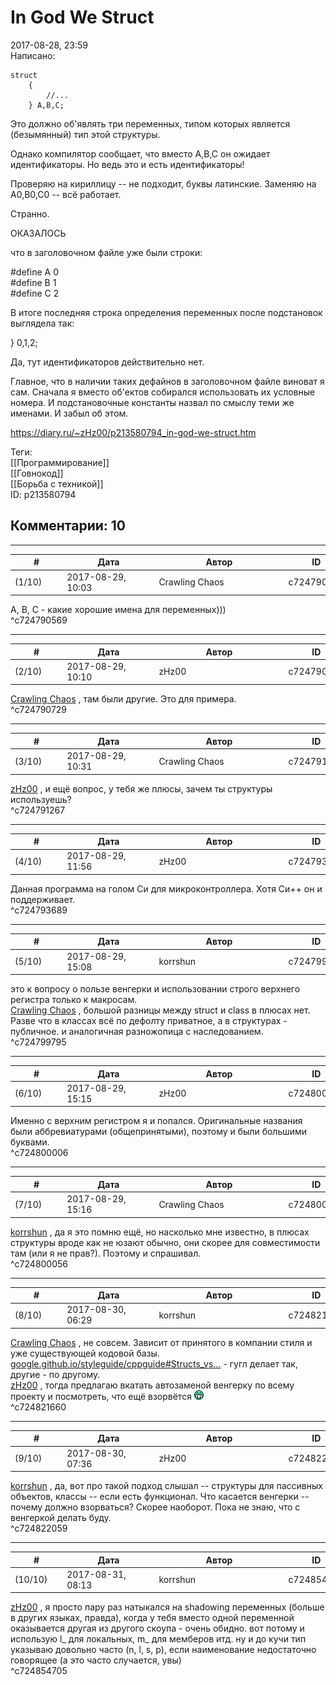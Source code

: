 In God We Struct
================

  
2017-08-28, 23:59  
 Написано:   
   
 
```
struct  
	{
		//...  
	} A,B,C;
```
   
   
 Это должно об'являть три переменных, типом которых является (безымянный) тип этой структуры.   
   
 Однако компилятор сообщает, что вместо A,B,C он ожидает идентификаторы. Но ведь это и есть идентификаторы!   
   
 Проверяю на кириллицу -- не подходит, буквы латинские. Заменяю на A0,B0,C0 -- всё работает.   
   
 Странно.   
   
 ОКАЗАЛОСЬ   
   
 что в заголовочном файле уже были строки:   
   
 #define A 0   
 #define B 1   
 #define C 2   
   
 В итоге последняя строка определения переменных после подстановок выглядела так:   
   
 } 0,1,2;   
   
 Да, тут идентификаторов действительно нет.   
   
 Главное, что в наличии таких дефайнов в заголовочном файле виноват я сам. Сначала я вместо об'ектов собирался использовать их условные номера. И подстановочные константы назвал по смыслу теми же именами. И забыл об этом.   
  
<https://diary.ru/~zHz00/p213580794_in-god-we-struct.htm>  
  
Теги:  
[[Программирование]]  
[[Говнокод]]  
[[Борьба с техникой]]  
ID: p213580794  


Комментарии: 10
---------------

  


---



|         #         |              Дата              |                     Автор                     |           ID           |
| --- | --- | --- | --- |
| (1/10) | 2017-08-29, 10:03 | Crawling Chaos | c724790569 |

  
 A, B, C - какие хорошие имена для переменных)))   
 ^c724790569

---



|         #         |              Дата              |                     Автор                     |           ID           |
| --- | --- | --- | --- |
| (2/10) | 2017-08-29, 10:10 | zHz00 | c724790729 |

  
  [Crawling Chaos](http://degozaru.diary.ru "de gozaru")  , там были другие. Это для примера.   
 ^c724790729

---



|         #         |              Дата              |                     Автор                     |           ID           |
| --- | --- | --- | --- |
| (3/10) | 2017-08-29, 10:31 | Crawling Chaos | c724791267 |

  
  [zHz00](https://zHz00.diary.ru "Untitled")  , и ещё вопрос, у тебя же плюсы, зачем ты структуры используешь?   
 ^c724791267

---



|         #         |              Дата              |                     Автор                     |           ID           |
| --- | --- | --- | --- |
| (4/10) | 2017-08-29, 11:56 | zHz00 | c724793689 |

  
 Данная программа на голом Си для микроконтроллера. Хотя Си++ он и поддерживает.   
 ^c724793689

---



|         #         |              Дата              |                     Автор                     |           ID           |
| --- | --- | --- | --- |
| (5/10) | 2017-08-29, 15:08 | korrshun | c724799795 |

  
 это к вопросу о пользе венгерки и использовании строго верхнего регистра только к макросам.   
  [Crawling Chaos](http://degozaru.diary.ru "de gozaru")  , большой разницы между struct и class в плюсах нет. Разве что в классах всё по дефолту приватное, а в структурах - публичное. и аналогичная разножопица с наследованием.   
 ^c724799795

---



|         #         |              Дата              |                     Автор                     |           ID           |
| --- | --- | --- | --- |
| (6/10) | 2017-08-29, 15:15 | zHz00 | c724800006 |

  
 Именно с верхним регистром я и попался. Оригинальные названия были аббревиатурами (общепринятыми), поэтому и были большими буквами.   
 ^c724800006

---



|         #         |              Дата              |                     Автор                     |           ID           |
| --- | --- | --- | --- |
| (7/10) | 2017-08-29, 15:16 | Crawling Chaos | c724800056 |

  
  [korrshun](http://Igel-kun.diary.ru "kimi wo shiranai monogatari")  , да я это помню ещё, но насколько мне известно, в плюсах структуры вроде как не юзают обычно, они скорее для совместимости там (или я не прав?). Поэтому и спрашивал.   
 ^c724800056

---



|         #         |              Дата              |                     Автор                     |           ID           |
| --- | --- | --- | --- |
| (8/10) | 2017-08-30, 06:29 | korrshun | c724821660 |

  
  [Crawling Chaos](http://degozaru.diary.ru "de gozaru")  , не совсем. Зависит от принятого в компании стиля и уже существующей кодовой базы.  [google.github.io/styleguide/cppguide#Structs\_vs...](http://google.github.io/styleguide/cppguide#Structs_vs._Classes)  - гугл делает так, другие - по другому.   
  [zHz00](https://zHz00.diary.ru "Untitled")  , тогда предлагаю вкатать автозаменой венгерку по всему проекту и посмотреть, что ещё взорвётся ![:-D](pics/1133.gif)   
 ^c724821660

---



|         #         |              Дата              |                     Автор                     |           ID           |
| --- | --- | --- | --- |
| (9/10) | 2017-08-30, 07:36 | zHz00 | c724822059 |

  
  [korrshun](http://Igel-kun.diary.ru "kimi wo shiranai monogatari")  , да, вот про такой подход слышал -- структуры для пассивных объектов, классы -- если есть функционал. Что касается венгерки -- почему должно взорваться? Скорее наоборот. Пока не знаю, что с венгеркой делать буду.   
 ^c724822059

---



|         #         |              Дата              |                     Автор                     |           ID           |
| --- | --- | --- | --- |
| (10/10) | 2017-08-31, 08:13 | korrshun | c724854705 |

  
  [zHz00](https://zHz00.diary.ru "Untitled")  , я просто пару раз натыкался на shadowing переменных (больше в других языках, правда), когда у тебя вместо одной переменной оказывается другая из другого скоупа - очень обидно. вот потому и использую l\_ для локальных, m\_ для мемберов итд. ну и до кучи тип указываю довольно часто (n, l, s, p), если наименование недостаточно говорящее (а это часто случается, увы)   
 ^c724854705